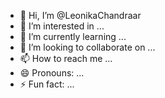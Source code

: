 - 👋 Hi, I’m @LeonikaChandraar
- 👀 I’m interested in ...
- 🌱 I’m currently learning ...
- 💞️ I’m looking to collaborate on ...
- 📫 How to reach me ...
- 😄 Pronouns: ...
- ⚡ Fun fact: ...

<!---
LeonikaChandraar/LeonikaChandraar is a ✨ special ✨ repository because its `README.md` (this file) appears on your GitHub profile.
You can click the Preview link to take a look at your changes.
--->
